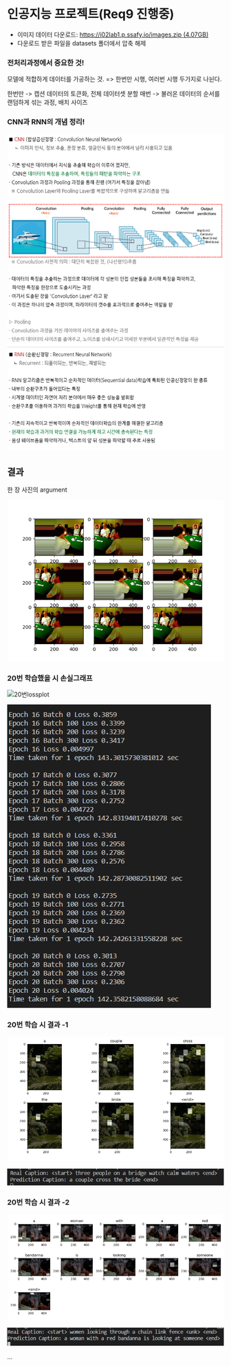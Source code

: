 # 인공지능 프로젝트(Req9 진행중)

 - 이미지 데이터 다운로드: [https://i02lab1.p.ssafy.io/images.zip (4.07GB)](https://i02lab1.p.ssafy.io/images.zip)
 - 다운로드 받은 파일을 datasets 폴더에서 압축 해제



### 전처리과정에서 중요한 것!

모델에 적합하게 데이터를 가공하는 것. => 한번만 시행, 여러번 시행 두가지로 나뉜다.

한번만 -> 캡션 데이터의 토큰화, 전체 데이터셋 분할
매번 -> 불러온 데이터의 순서를 랜덤하게 섞는 과정, 배치 사이즈



### CNN과 RNN의 개념 정리!

![KakaoTalk_20200402_173446382](README.assets/KakaoTalk_20200402_173446382.png)





## 결과

한 장 사진의 argument

![한장사진아규먼트](README.assets/한장사진아규먼트.png)



### 20번 학습했을 시 손실그래프

![20번lossplot](README.assets/20번lossplot.png)



![20q번손실](README.assets/20q번손실.PNG)







### 20번 학습 시 결과 -1

![20번학습결과](README.assets/20번학습결과-1585824678382.png)

![결과caption](README.assets/결과caption.PNG)







### 20번 학습 시 결과 -2

![2번쨰](README.assets/2번쨰-1585824670872.png)



![2번째cap](README.assets/2번째cap.PNG)

...